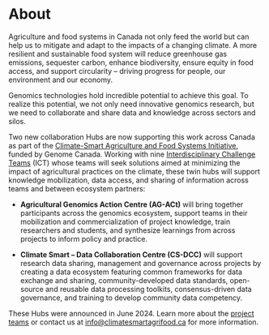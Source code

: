 ---
---
# About

Agriculture and food systems in Canada not only feed the world but can help us to mitigate and adapt to the impacts of a changing climate. A more resilient and sustainable food system will reduce greenhouse gas emissions, sequester carbon, enhance biodiversity, ensure equity in food access, and support circularity – driving progress for people, our environment and our economy.

Genomics technologies hold incredible potential to achieve this goal. To realize this potential, we not only need innovative genomics research, but we need to collaborate and share data and knowledge across sectors and silos.

Two new collaboration Hubs are now supporting this work across Canada as part of the [Climate-Smart Agriculture and Food Systems Initiative](https://genomecanada.ca/genome-canada-investments-target-csafs-solutions/#data), funded by Genome Canada. Working with nine [Interdisciplinary Challenge Teams](https://genomecanada.ca/canada-invests-in-world-leading-climate-smart-agriculture-and-food-systems-through-genomics/) (ICT) whose teams will seek solutions aimed at minimizing the impact of agricultural practices on the climate, these twin hubs will support knowledge mobilization, data access, and sharing of information across teams and between ecosystem partners:

- **Agricultural  Genomics Action Centre (AG-ACt)** will bring together participants across the genomics ecosystem, support teams in their mobilization and commercialization of project knowledge, train researchers and students, and synthesize learnings from across projects to inform policy and practice.

- **Climate Smart – Data Collaboration Centre (CS-DCC)** will support research data sharing, management and governance across projects by creating a data ecosystem featuring common frameworks for data exchange and sharing, community-developed data standards, open-source and reusable data processing toolkits, consensus-driven data governance, and training to develop community data competency.

These Hubs were announced in June 2024. Learn more about the [project teams](https://climatesmartag.github.io/ClimateSmartAg-website-en/team/) or contact us at <info@climatesmartagrifood.ca> for more information. 
